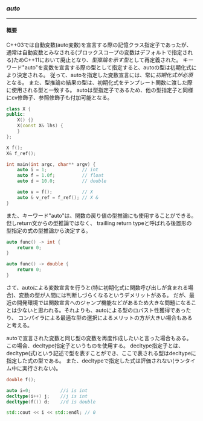 ### *auto*
---
#### 概要

C++03では自動変数(auto変数)を宣言する際の記憶クラス指定子であったが、通常は自動変数とみなされる(ブロックスコープの変数はデフォルトで指定される)ためC++11において廃止となり、*型推論を示す型*として再定義された。
キーワード"auto"を変数を宣言する際の型として指定すると、autoの型は初期化式により決定される。
従って、autoを指定した変数宣言には、常に*初期化式が必須*となる。
また、型推論の結果の型は、初期化式をテンプレート関数に渡した際に使用される型と一致する。
autoは型指定子であるため、他の型指定子と同様にcv修飾子、参照修飾子も付加可能となる。

```c++
class X {
public:
    X() {}
    X(const X& lhs) {
    }
};

X f();
X& f_ref();

int main(int argc, char** argv) {
    auto i = 1;             // int
    auto f = 1.0f;          // float
    auto d = 10.0;          // double

    auto v = f();           // X
    auto & v_ref = f_ref(); // X &
}
```

また、キーワード"auto"は、関数の戻り値の型推論にも使用することができる。但しreturn文からの型推論ではなく、
trailling return typeと呼ばれる後置形の型指定の式の型推論から決定する。

```c++
auto func() -> int {
    return 0;
}

auto func() -> double {
    return 0;
}
```

さて、autoによる変数宣言を行うと(特に初期化式に関数呼び出しが含まれる場合)、変数の型が人間には判断しづらくなるというデメリットがある。
だが、最近の開発環境では関数宣言へのジャンプ機能などがあるため大きな問題になることは少ないと思われる。それよりも、autoによる型のロバスト性獲得であったり、
コンパイラによる最適な型の選択によるメリットの方が大きい場合もあると考える。

autoで宣言された変数と同じ型の変数を再度作成したいと言った場合もある。この場合、decltype指定子というものを使用する。
decltype指定子とは、decltype(式)という記述で型を表すことができ、ここで表される型はdecltypeに指定した式の型である。
また、decltypeで指定した式は評価されない(ランタイム中に実行されない)。


```c++
double f();

auto i=0;           //i is int
decltype(i++) j;    //j is int
decltype(f()) d;    //d is double

std::cout << i << std::endl; // 0
```


